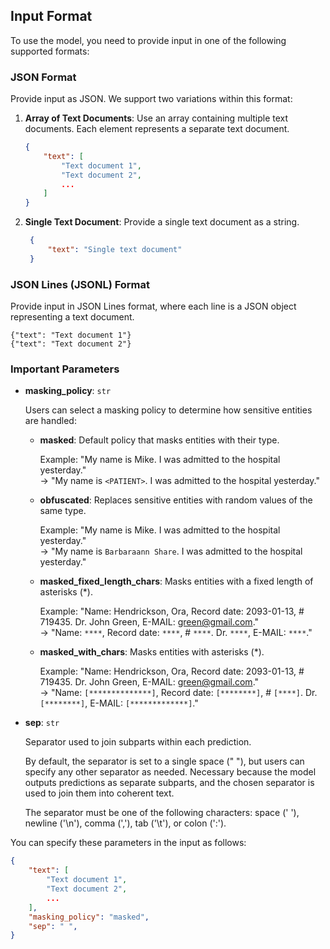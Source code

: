 ## Input Format

To use the model, you need to provide input in one of the following supported formats:

### JSON Format

Provide input as JSON. We support two variations within this format:

1. **Array of Text Documents**: 
   Use an array containing multiple text documents. Each element represents a separate text document.

   ```json
   {
       "text": [
           "Text document 1",
           "Text document 2",
           ...
       ]
   }

    ```

2. **Single Text Document**:
   Provide a single text document as a string.


   ```json
    {
        "text": "Single text document"
    }
   ```

### JSON Lines (JSONL) Format

Provide input in JSON Lines format, where each line is a JSON object representing a text document.

```
{"text": "Text document 1"}
{"text": "Text document 2"}
```


### Important Parameters

- **masking_policy**: `str`

    Users can select a masking policy to determine how sensitive entities are handled:

    - **masked**: Default policy that masks entities with their type.

      Example: "My name is Mike. I was admitted to the hospital yesterday."  
      -> "My name is `<PATIENT>`. I was admitted to the hospital yesterday."

    - **obfuscated**: Replaces sensitive entities with random values of the same type.

      Example: "My name is Mike. I was admitted to the hospital yesterday."  
      -> "My name is `Barbaraann Share`. I was admitted to the hospital yesterday."

    - **masked_fixed_length_chars**: Masks entities with a fixed length of asterisks (*).

      Example: "Name: Hendrickson, Ora, Record date: 2093-01-13, # 719435. Dr. John Green, E-MAIL: green@gmail.com."  
      -> "Name: `****`, Record date: `****`, # `****`. Dr. `****`, E-MAIL: `****`."

    - **masked_with_chars**: Masks entities with asterisks (*).

      Example: "Name: Hendrickson, Ora, Record date: 2093-01-13, # 719435. Dr. John Green, E-MAIL: green@gmail.com."  
      -> "Name: `[**************]`, Record date: `[********]`, # `[****]`. Dr. `[********]`, E-MAIL: `[*************]`."

- **sep**: `str`

    Separator used to join subparts within each prediction.

    By default, the separator is set to a single space (" "), but users can specify any other separator as needed. Necessary because the model outputs predictions as separate subparts, and the chosen separator is used to join them into coherent text.

    The separator must be one of the following characters: space (' '), newline ('\n'), comma (','), tab ('\t'), or colon (':').
    
You can specify these parameters in the input as follows:

```json
{
    "text": [
        "Text document 1",
        "Text document 2",
        ...
    ],
    "masking_policy": "masked",
    "sep": " ",
}
```
